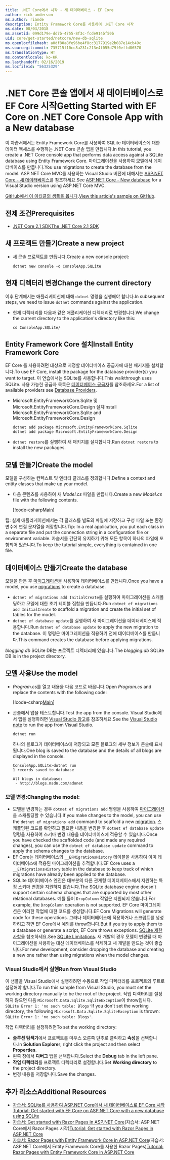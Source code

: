 ```yaml
---
title: .NET Core에서 시작 - 새 데이터베이스 - EF Core
author: rick-anderson
ms.author: riande
description: Entity Framework Core를 사용하여 .NET Core 시작
ms.date: 08/03/2018
ms.assetid: 099d179e-dd7b-4755-8f3c-fcde914bf50b
uid: core/get-started/netcore/new-db-sqlite
ms.openlocfilehash: a0df80a8fe96be4f8cc3177919e2b087e14cb49c
ms.sourcegitcommit: 735715f10cc8a231c213e4f055d79f0effd86570
ms.translationtype: HT
ms.contentlocale: ko-KR
ms.lasthandoff: 02/16/2019
ms.locfileid: "56325329"
---
```

# <a name="getting-started-with-ef-core-on-net-core-console-app-with-a-new-database"></a><span data-ttu-id="45d83-103">.NET Core 콘솔 앱에서 새 데이터베이스로 EF Core 시작</span><span class="sxs-lookup"><span data-stu-id="45d83-103">Getting Started with EF Core on .NET Core Console App with a New database</span></span>

<span data-ttu-id="45d83-104">이 자습서에서는 Entity Framework Core를 사용하여 SQLite 데이터베이스에 대한 데이터 액세스를 수행하는 .NET Core 콘솔 앱을 만듭니다.</span><span class="sxs-lookup"><span data-stu-id="45d83-104">In this tutorial, you create a .NET Core console app that performs data access against a SQLite database using Entity Framework Core.</span></span> <span data-ttu-id="45d83-105">마이그레이션을 사용하여 모델에서 데이터베이스를 만듭니다.</span><span class="sxs-lookup"><span data-stu-id="45d83-105">You use migrations to create the database from the model.</span></span> <span data-ttu-id="45d83-106">ASP.NET Core MVC를 사용하는 Visual Studio 버전에 대해서는 [ASP.NET Core - 새 데이터베이스](xref:core/get-started/aspnetcore/new-db)를 참조하세요.</span><span class="sxs-lookup"><span data-stu-id="45d83-106">See [ASP.NET Core - New database](xref:core/get-started/aspnetcore/new-db) for a Visual Studio version using ASP.NET Core MVC.</span></span>

<span data-ttu-id="45d83-107">[GitHub에서 이 아티클의 샘플을 봅니다](https://github.com/aspnet/EntityFramework.Docs/tree/master/samples/core/GetStarted/NetCore/ConsoleApp.SQLite).</span><span class="sxs-lookup"><span data-stu-id="45d83-107">[View this article's sample on GitHub](https://github.com/aspnet/EntityFramework.Docs/tree/master/samples/core/GetStarted/NetCore/ConsoleApp.SQLite).</span></span>

## <a name="prerequisites"></a><span data-ttu-id="45d83-108">전제 조건</span><span class="sxs-lookup"><span data-stu-id="45d83-108">Prerequisites</span></span>

* [<span data-ttu-id="45d83-109">.NET Core 2.1 SDK</span><span class="sxs-lookup"><span data-stu-id="45d83-109">The .NET Core 2.1 SDK</span></span>](https://www.microsoft.com/net/core)

## <a name="create-a-new-project"></a><span data-ttu-id="45d83-110">새 프로젝트 만들기</span><span class="sxs-lookup"><span data-stu-id="45d83-110">Create a new project</span></span>

* <span data-ttu-id="45d83-111">새 콘솔 프로젝트를 만듭니다.</span><span class="sxs-lookup"><span data-stu-id="45d83-111">Create a new console project:</span></span>

  ``` Console
  dotnet new console -o ConsoleApp.SQLite
  ```
## <a name="change-the-current-directory"></a><span data-ttu-id="45d83-112">현재 디렉터리 변경</span><span class="sxs-lookup"><span data-stu-id="45d83-112">Change the current directory</span></span>

<span data-ttu-id="45d83-113">이후 단계에서는 애플리케이션에 대해 `dotnet` 명령을 실행해야 합니다.</span><span class="sxs-lookup"><span data-stu-id="45d83-113">In subsequent steps, we need to issue `dotnet` commands against the application.</span></span>

* <span data-ttu-id="45d83-114">현재 디렉터리를 다음과 같은 애플리케이션 디렉터리로 변경합니다.</span><span class="sxs-lookup"><span data-stu-id="45d83-114">We change the current directory to the application's directory like this:</span></span>

  ``` Console
  cd ConsoleApp.SQLite/
  ```
## <a name="install-entity-framework-core"></a><span data-ttu-id="45d83-115">Entity Framework Core 설치</span><span class="sxs-lookup"><span data-stu-id="45d83-115">Install Entity Framework Core</span></span>

<span data-ttu-id="45d83-116">EF Core 를 사용하려면 대상으로 지정할 데이터베이스 공급자에 대한 패키지를 설치합니다.</span><span class="sxs-lookup"><span data-stu-id="45d83-116">To use EF Core, install the package for the database provider(s) you want to target.</span></span> <span data-ttu-id="45d83-117">이 연습에서는 SQLite를 사용합니다.</span><span class="sxs-lookup"><span data-stu-id="45d83-117">This walkthrough uses SQLite.</span></span> <span data-ttu-id="45d83-118">사용 가능한 공급자 목록은 [데이터베이스 공급자](../../providers/index.md)를 참조하세요.</span><span class="sxs-lookup"><span data-stu-id="45d83-118">For a list of available providers see [Database Providers](../../providers/index.md).</span></span>

* <span data-ttu-id="45d83-119">Microsoft.EntityFrameworkCore.Sqlite 및 Microsoft.EntityFrameworkCore.Design 설치</span><span class="sxs-lookup"><span data-stu-id="45d83-119">Install Microsoft.EntityFrameworkCore.Sqlite and Microsoft.EntityFrameworkCore.Design</span></span>

  ```Console
  dotnet add package Microsoft.EntityFrameworkCore.Sqlite
  dotnet add package Microsoft.EntityFrameworkCore.Design
  ```

* <span data-ttu-id="45d83-120">`dotnet restore`를 실행하여 새 패키지를 설치합니다.</span><span class="sxs-lookup"><span data-stu-id="45d83-120">Run `dotnet restore` to install the new packages.</span></span>

## <a name="create-the-model"></a><span data-ttu-id="45d83-121">모델 만들기</span><span class="sxs-lookup"><span data-stu-id="45d83-121">Create the model</span></span>

<span data-ttu-id="45d83-122">모델을 구성하는 컨텍스트 및 엔터티 클래스를 정의합니다.</span><span class="sxs-lookup"><span data-stu-id="45d83-122">Define a context and entity classes that make up your model.</span></span>

* <span data-ttu-id="45d83-123">다음 콘텐츠를 사용하여 새 *Model.cs* 파일을 만듭니다.</span><span class="sxs-lookup"><span data-stu-id="45d83-123">Create a new *Model.cs* file with the following contents.</span></span>

  [!code-csharp[Main](../../../../samples/core/GetStarted/NetCore/ConsoleApp.SQLite/Model.cs)]

<span data-ttu-id="45d83-124">팁: 실제 애플리케이션에서는 각 클래스를 별도의 파일에 저장하고 구성 파일 또는 환경 변수에 연결 문자열을 저장합니다.</span><span class="sxs-lookup"><span data-stu-id="45d83-124">Tip: In a real application, you put each class in a separate file and put the connection string in a configuration file or environment variable.</span></span> <span data-ttu-id="45d83-125">자습서를 간단히 유지하기 위해 모든 항목이 하나의 파일에 포함되어 있습니다.</span><span class="sxs-lookup"><span data-stu-id="45d83-125">To keep the tutorial simple, everything is contained in one file.</span></span>

## <a name="create-the-database"></a><span data-ttu-id="45d83-126">데이터베이스 만들기</span><span class="sxs-lookup"><span data-stu-id="45d83-126">Create the database</span></span>

<span data-ttu-id="45d83-127">모델을 만든 후 [마이그레이션](xref:core/managing-schemas/migrations/index)을 사용하여 데이터베이스를 만듭니다.</span><span class="sxs-lookup"><span data-stu-id="45d83-127">Once you have a model, you use [migrations](xref:core/managing-schemas/migrations/index) to create a database.</span></span>

* <span data-ttu-id="45d83-128">`dotnet ef migrations add InitialCreate`를 실행하여 마이그레이션을 스캐폴딩하고 모델에 대한 초기 테이블 집합을 만듭니다.</span><span class="sxs-lookup"><span data-stu-id="45d83-128">Run `dotnet ef migrations add InitialCreate` to scaffold a migration and create the initial set of tables for the model.</span></span>
* <span data-ttu-id="45d83-129">`dotnet ef database update`를 실행하여 새 마이그레이션을 데이터베이스에 적용합니다.</span><span class="sxs-lookup"><span data-stu-id="45d83-129">Run `dotnet ef database update` to apply the new migration to the database.</span></span> <span data-ttu-id="45d83-130">이 명령은 마이그레이션을 적용하기 전에 데이터베이스를 만듭니다.</span><span class="sxs-lookup"><span data-stu-id="45d83-130">This command creates the database before applying migrations.</span></span>

<span data-ttu-id="45d83-131">*blogging.db* SQLite DB는 프로젝트 디렉터리에 있습니다.</span><span class="sxs-lookup"><span data-stu-id="45d83-131">The *blogging.db* SQLite DB is in the project directory.</span></span>

## <a name="use-the-model"></a><span data-ttu-id="45d83-132">모델 사용</span><span class="sxs-lookup"><span data-stu-id="45d83-132">Use the model</span></span>

* <span data-ttu-id="45d83-133">*Program.cs*를 열고 내용을 다음 코드로 바꿉니다.</span><span class="sxs-lookup"><span data-stu-id="45d83-133">Open *Program.cs* and replace the contents with the following code:</span></span>

  [!code-csharp[Main](../../../../samples/core/GetStarted/NetCore/ConsoleApp.SQLite/Program.cs)]

* <span data-ttu-id="45d83-134">콘솔에서 앱을 테스트합니다.</span><span class="sxs-lookup"><span data-stu-id="45d83-134">Test the app from the console.</span></span> <span data-ttu-id="45d83-135">Visual Studio에서 앱을 실행하려면 [Visual Studio 참고](#vs)를 참조하세요.</span><span class="sxs-lookup"><span data-stu-id="45d83-135">See the [Visual Studio note](#vs) to run the app from Visual Studio.</span></span>

  `dotnet run`

  <span data-ttu-id="45d83-136">하나의 블로그가 데이터베이스에 저장되고 모든 블로그의 세부 정보가 콘솔에 표시됩니다.</span><span class="sxs-lookup"><span data-stu-id="45d83-136">One blog is saved to the database and the details of all blogs are displayed in the console.</span></span>

  ```Console
  ConsoleApp.SQLite>dotnet run
  1 records saved to database

  All blogs in database:
   - http://blogs.msdn.com/adonet
  ```

### <a name="changing-the-model"></a><span data-ttu-id="45d83-137">모델 변경:</span><span class="sxs-lookup"><span data-stu-id="45d83-137">Changing the model:</span></span>

- <span data-ttu-id="45d83-138">모델을 변경하는 경우 `dotnet ef migrations add` 명령을 사용하여 [마이그레이션](xref:core/managing-schemas/migrations/index)을 스캐폴딩할 수 있습니다.</span><span class="sxs-lookup"><span data-stu-id="45d83-138">If you make changes to the model, you can use the `dotnet ef migrations add` command to scaffold a new [migration](xref:core/managing-schemas/migrations/index).</span></span> <span data-ttu-id="45d83-139">스캐폴딩된 코드를 확인하고 필요한 내용을 변경한 후 `dotnet ef database update` 명령을 사용하여 스키마 변경 내용을 데이터베이스에 적용할 수 있습니다.</span><span class="sxs-lookup"><span data-stu-id="45d83-139">Once you have checked the scaffolded code (and made any required changes), you can use the `dotnet ef database update` command to apply the schema changes to the database.</span></span>
- <span data-ttu-id="45d83-140">EF Core는 데이터베이스의 `__EFMigrationsHistory` 테이블을 사용하여 이미 데이터베이스에 적용된 마이그레이션을 추적합니다.</span><span class="sxs-lookup"><span data-stu-id="45d83-140">EF Core uses a `__EFMigrationsHistory` table in the database to keep track of which migrations have already been applied to the database.</span></span>
- <span data-ttu-id="45d83-141">SQLite 데이터베이스 엔진은 대부분의 다른 관계형 데이터베이스에서 지원하는 특정 스키마 변경을 지원하지 않습니다.</span><span class="sxs-lookup"><span data-stu-id="45d83-141">The SQLite database engine doesn't support certain schema changes that are supported by most other relational databases.</span></span> <span data-ttu-id="45d83-142">예를 들어 `DropColumn` 작업은 지원되지 않습니다.</span><span class="sxs-lookup"><span data-stu-id="45d83-142">For example, the `DropColumn` operation is not supported.</span></span> <span data-ttu-id="45d83-143">EF Core 마이그레이션은 이러한 작업에 대한 코드를 생성합니다.</span><span class="sxs-lookup"><span data-stu-id="45d83-143">EF Core Migrations will generate code for these operations.</span></span> <span data-ttu-id="45d83-144">그러나 데이터베이스에 적용하거나 스크립트를 생성하려고 하면 EF Core에서 예외를 throw합니다.</span><span class="sxs-lookup"><span data-stu-id="45d83-144">But if you try to apply them to a database or generate a script, EF Core throws exceptions.</span></span> <span data-ttu-id="45d83-145">[SQLite 제한 사항](../../providers/sqlite/limitations.md)을 참조하세요.</span><span class="sxs-lookup"><span data-stu-id="45d83-145">See [SQLite Limitations](../../providers/sqlite/limitations.md).</span></span> <span data-ttu-id="45d83-146">새 개발의 경우 모델이 변경될 때 마이그레이션을 사용하는 대신 데이터베이스를 삭제하고 새 개발을 만드는 것이 좋습니다.</span><span class="sxs-lookup"><span data-stu-id="45d83-146">For new development, consider dropping the database and creating a new one rather than using migrations when the model changes.</span></span>

<a name="vs"></a>
### <a name="run-from-visual-studio"></a><span data-ttu-id="45d83-147">Visual Studio에서 실행</span><span class="sxs-lookup"><span data-stu-id="45d83-147">Run from Visual Studio</span></span>

<span data-ttu-id="45d83-148">이 샘플을 Visual Studio에서 실행하려면 수동으로 작업 디렉터리를 프로젝트의 루트로 설정해야 합니다.</span><span class="sxs-lookup"><span data-stu-id="45d83-148">To run this sample from Visual Studio, you must set the working directory manually to be the root of the project.</span></span> <span data-ttu-id="45d83-149">작업 디렉터리를 설정하지 않으면 다음 `Microsoft.Data.Sqlite.SqliteException`이 throw됩니다. `SQLite Error 1: 'no such table: Blogs'`</span><span class="sxs-lookup"><span data-stu-id="45d83-149">If  you don't set the working directory, the following `Microsoft.Data.Sqlite.SqliteException` is thrown: `SQLite Error 1: 'no such table: Blogs'`.</span></span>

<span data-ttu-id="45d83-150">작업 디렉터리를 설정하려면</span><span class="sxs-lookup"><span data-stu-id="45d83-150">To set the working directory:</span></span>

* <span data-ttu-id="45d83-151">**솔루션 탐색기**에서 프로젝트를 마우스 오른쪽 단추로 클릭하고 **속성**을 선택합니다.</span><span class="sxs-lookup"><span data-stu-id="45d83-151">In **Solution Explorer**, right click the project and then select **Properties**.</span></span>
* <span data-ttu-id="45d83-152">왼쪽 창에서 **디버그** 탭을 선택합니다.</span><span class="sxs-lookup"><span data-stu-id="45d83-152">Select the **Debug** tab in the left pane.</span></span>
* <span data-ttu-id="45d83-153">**작업 디렉터리**를 프로젝트 디렉터리로 설정합니다.</span><span class="sxs-lookup"><span data-stu-id="45d83-153">Set **Working directory** to the project directory.</span></span>
* <span data-ttu-id="45d83-154">변경 내용을 저장합니다.</span><span class="sxs-lookup"><span data-stu-id="45d83-154">Save the changes.</span></span>

## <a name="additional-resources"></a><span data-ttu-id="45d83-155">추가 리소스</span><span class="sxs-lookup"><span data-stu-id="45d83-155">Additional Resources</span></span>

* [<span data-ttu-id="45d83-156">자습서: SQLite를 사용하여 ASP.NET Core에서 새 데이터베이스로 EF Core 시작</span><span class="sxs-lookup"><span data-stu-id="45d83-156">Tutorial: Get started with EF Core on ASP.NET Core with a new database using SQLite</span></span>](xref:core/get-started/aspnetcore/new-db)
* <span data-ttu-id="45d83-157">[자습서: Get started with Razor Pages in ASP.NET Core](https://docs.microsoft.com/aspnet/core/tutorials/razor-pages/razor-pages-start)(자습서: ASP.NET Core에서 Razor Pages 시작)</span><span class="sxs-lookup"><span data-stu-id="45d83-157">[Tutorial: Get started with Razor Pages in ASP.NET Core](https://docs.microsoft.com/aspnet/core/tutorials/razor-pages/razor-pages-start)</span></span>
* <span data-ttu-id="45d83-158">[자습서: Razor Pages with Entity Framework Core in ASP.NET Core](https://docs.microsoft.com/aspnet/core/data/ef-rp/intro)(자습서: ASP.NET Core에서 Entity Framework Core를 사용한 Razor Pages)</span><span class="sxs-lookup"><span data-stu-id="45d83-158">[Tutorial: Razor Pages with Entity Framework Core in ASP.NET Core](https://docs.microsoft.com/aspnet/core/data/ef-rp/intro)</span></span>
